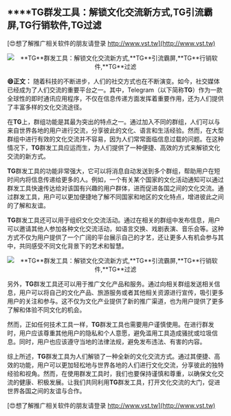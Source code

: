 ## ****TG**群发工具：解锁文化交流新方式,**TG**引流霸屏,**TG**行销软件,**TG**过滤**

[😍想了解推广相关软件的朋友请登录 http://www.vst.tw](http://www.vst.tw)

 <center><img src="https://vst.tw/MP4/tuiguang/png/1.png" alt="**TG**群发工具：解锁文化交流新方式,**TG**引流霸屏,**TG**行销软件,**TG**过滤"></center>

**😄正文：**
随着科技的不断进步，人们的社交方式也在不断演变。如今，社交媒体已经成为了人们交流的重要平台之一。其中，Telegram（以下简称**TG**）作为一款全球性的即时通讯应用程序，不仅在信息传递方面发挥着重要作用，还为人们提供了丰富多样的文化交流途径。

在**TG**上，群组功能是其最为突出的特点之一。通过加入不同的群组，人们可以与来自世界各地的用户进行交流，分享彼此的文化、语言和生活经验。然而，在大型群组中进行有效的文化交流并不容易，因为人们常常面临信息过载的问题。在这种情况下，**TG**群发工具应运而生，为人们提供了一种便捷、高效的方式来解锁文化交流的新方式。

**TG**群发工具的功能非常强大，它可以将消息自动发送到多个群组，帮助用户在短时间内将信息传递给更多的人。例如，一个有关某个国家的文化活动通知可以通过群发工具快速传达给对该国有兴趣的用户群体，进而促进各国之间的文化交流。通过群发工具，用户可以更加便捷地了解不同国家和地区的文化特点，增进彼此之间的了解和友谊。

**TG**群发工具还可以用于组织文化交流活动。通过在相关的群组中发布信息，用户可以邀请其他人参加各种文化交流活动，如语言交换、戏剧表演、音乐会等。这种方式不仅为用户提供了一个广阔的平台展示自己的才艺，还让更多人有机会参与其中，共同感受不同文化背景下的艺术和智慧。

 <center><img src="https://vst.tw/MP4/tuiguang/png/8.png" alt="**TG**群发工具：解锁文化交流新方式,**TG**引流霸屏,**TG**行销软件,**TG**过滤"></center>

另外，**TG**群发工具还可以用于推广文化产品和服务。通过向相关群组发送相关信息，用户可以将自己的文化产品、旅游服务或者其他相关资源进行宣传，吸引更多用户的关注和参与。这不仅为文化产业提供了新的推广渠道，也为用户提供了更多了解和体验不同文化的机会。

然而，正如任何技术工具一样，**TG**群发工具也需要用户谨慎使用。在进行群发时，用户应该尊重其他用户的隐私和个人意愿，避免滥用工具造成骚扰或垃圾信息。同时，用户也应该遵守当地的法律法规，避免发布违法、有害的内容。

综上所述，**TG**群发工具为人们解锁了一种全新的文化交流方式。通过其便捷、高效的功能，用户可以更加轻松地与世界各地的人们进行文化交流，分享彼此的独特经验和视角。然而，在使用群发工具时，我们也要保持谨慎和尊重，以确保文化交流的健康、积极发展。让我们共同利用**TG**群发工具，打开文化交流的大门，促进世界各国之间的友谊与合作。

[😍想了解推广相关软件的朋友请登录 http://www.vst.tw](http://www.vst.tw)



